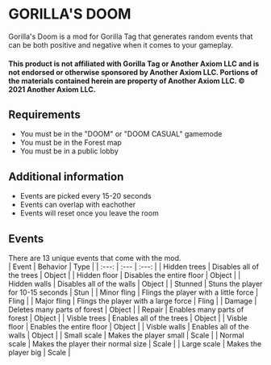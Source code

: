 # GORILLA'S DOOM
Gorilla's Doom is a mod for Gorilla Tag that generates random events that can be both positive and negative when it comes to your gameplay. 
#### This product is not affiliated with Gorilla Tag or Another Axiom LLC and is not endorsed or otherwise sponsored by Another Axiom LLC. Portions of the materials contained herein are property of Another Axiom LLC. © 2021 Another Axiom LLC.

## Requirements
- You must be in the "DOOM" or "DOOM CASUAL" gamemode
- You must be in the Forest map
- You must be in a public lobby

## Additional information
- Events are picked every 15-20 seconds
- Events can overlap with eachother
- Events will reset once you leave the room

## Events
There are 13 unique events that come with the mod.  
| Event | Behavior | Type |
| :---: | :--- | :---: |
| Hidden trees | Disables all of the trees | Object |
| Hidden floor | Disables the entire floor | Object |
| Hidden walls | Disables all of the walls | Object |
| Stunned | Stuns the player for 10-15 seconds | Stun |
| Minor fling | Flings the player with a little force | Fling |
| Major fling | Flings the player with a large force | Fling |
| Damage | Deletes many parts of forest | Object |
| Repair | Enables many parts of forest | Object |
| Visble trees | Enables all of the trees | Object |
| Visble floor | Enables the entire floor | Object |
| Visble walls | Enables all of the walls | Object |
| Small scale | Makes the player small | Scale |
| Normal scale | Makes the player their normal size | Scale |
| Large scale | Makes the player big | Scale |
